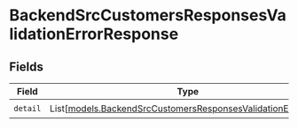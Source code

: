# BackendSrcCustomersResponsesValidationErrorResponse


## Fields

| Field                                                                                                                        | Type                                                                                                                         | Required                                                                                                                     | Description                                                                                                                  |
| ---------------------------------------------------------------------------------------------------------------------------- | ---------------------------------------------------------------------------------------------------------------------------- | ---------------------------------------------------------------------------------------------------------------------------- | ---------------------------------------------------------------------------------------------------------------------------- |
| `detail`                                                                                                                     | List[[models.BackendSrcCustomersResponsesValidationErrorItem](../models/backendsrccustomersresponsesvalidationerroritem.md)] | :heavy_check_mark:                                                                                                           | N/A                                                                                                                          |